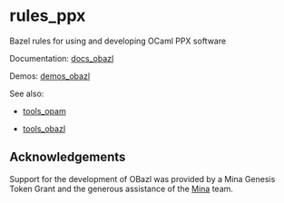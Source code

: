 # rules_ppx
Bazel rules for using and developing OCaml PPX software

Documentation: [docs_obazl](https://obazl.github.io/docs_obazl/)

Demos:  [demos_obazl](https://github.com/obazl/demos_obazl)

See also:

* [tools_opam](https://github.com/obazl/tool_opam)

* [tools_obazl](https://github.com/obazl/tools_obazl)

## Acknowledgements

Support for the development of OBazl was provided by a Mina Genesis
Token Grant and the generous assistance of the [Mina](https://minaprotocol.com/) team.
